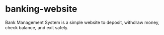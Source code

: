 # banking-website
Bank Management System is a simple website to deposit, withdraw money, check balance, and exit safely.
